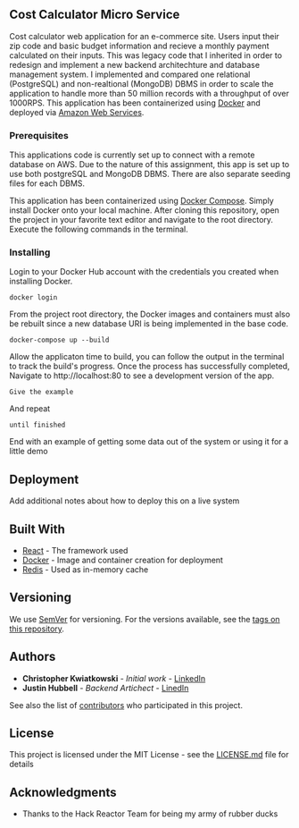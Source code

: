 ## Cost Calculator Micro Service

Cost calculator web application for an e-commerce site.  Users input their zip code and basic budget information and recieve a monthly payment calculated on their inputs.  This was legacy code that I inherited in order to redesign and implement a new backend architechture and database management system. I implemented and compared one relational (PostgreSQL) and non-realtional (MongoDB) DBMS in order to scale the application to handle more than 50 million records with a throughput of over 1000RPS.  This application has been containerized using [Docker](http://www.docker.com) and deployed via [Amazon Web Services](http://www.aws.com).  

### Prerequisites

This applications code is currently set up to connect with a remote database on AWS.  Due to the nature of this assignment, this app is set up to use both postgreSQL and MongoDB DBMS.  There are also separate seeding files for each DBMS.   

This application has been containerized using [Docker Compose](https://docs.docker.com/compose/).  Simply install Docker onto your local machine.  After cloning this repository, open the project in your favorite text editor and navigate to the root directory.  Execute the following commands in the terminal.    


### Installing

Login to your Docker Hub account with the credentials you created when installing Docker.
```
docker login
```

From the project root directory, the Docker images and containers must also be rebuilt since a new database URI is being implemented in the base code.
```
docker-compose up --build
```

Allow the applicaton time to build, you can follow the output in the terminal to track the build's progress.  Once the process has successfully completed, Navigate to http://localhost:80 to see a development version of the app.  

```
Give the example
```

And repeat

```
until finished
```

End with an example of getting some data out of the system or using it for a little demo


## Deployment

Add additional notes about how to deploy this on a live system

## Built With

* [React](http://www.dropwizard.io/1.0.2/docs/) - The framework used
* [Docker](https://maven.apache.org/) - Image and container creation for deployment
* [Redis](https://rometools.github.io/rome/) - Used as in-memory cache


## Versioning

We use [SemVer](http://semver.org/) for versioning. For the versions available, see the [tags on this repository](https://github.com/your/project/tags). 

## Authors

* **Christopher Kwiatkowski** - *Initial work* - [LinkedIn](https://www.linkedin.com/in/christopher-kwiatkowski/)
* **Justin Hubbell** - *Backend Artichect* - [LinedIn](https://www.linkedin.com/in/justin-hubbell/)

See also the list of [contributors](https://github.com/SDC-ghrden03) who participated in this project.

## License

This project is licensed under the MIT License - see the [LICENSE.md](LICENSE.md) file for details

## Acknowledgments

* Thanks to the Hack Reactor Team for being my army of rubber ducks

